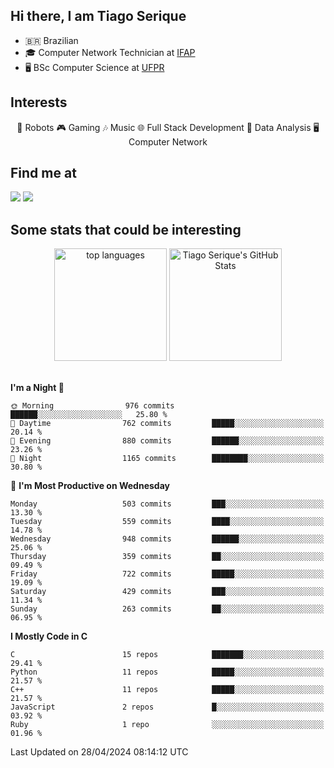 
<h2> Hi there, I am Tiago Serique</h2>

<div>
	<ul>
		<li>🇧🇷 Brazilian</li>
		<li>🎓 Computer Network Technician at <a href="https://www.ifap.edu.br/">IFAP</a></li>
		<li>🖥️ BSc Computer Science at <a href="https://www.ufpr.br/portalufpr/">UFPR</a></li>
	</ul>
</div>


<h2>Interests</h2>

<div align="center">
	🤖 Robots 🎮 Gaming 🎶 Music 🌐 Full Stack Development 🎲 Data Analysis 🖥️ Computer Network
</div>

<h2>Find me at</h2>

<div>
	<a href="https://www.linkedin.com/in/tiago-serique"><img src="https://img.shields.io/badge/LinkedIn-0077B5?style=for-the-badge&logo=linkedin&logoColor=white"></a>
	<a href="https://www.instagram.com/tiago.serique/"><img src="https://img.shields.io/badge/Instagram-E4405F?style=for-the-badge&logo=instagram&logoColor=white"></a>
</div>

<h2>Some stats that could be interesting</h2>

<div align="center">
	<img height="180em" src="https://tiagoserique.vercel.app/api/top-langs/?layout=compact&theme=tokyonight&username=tiagoserique&langs_count=10&hide=makefile&exclude_repo=vim-mods" alt="top languages">
	<img height="180em" src="https://tiagoserique.vercel.app/api?username=tiagoserique&count_private=true&show_icons=true&theme=tokyonight&include_all_commits=true" alt="Tiago Serique's GitHub Stats">
</div> 

<br>

<!--START_SECTION:waka-->
**I'm a Night 🦉** 

```text
🌞 Morning                976 commits         ██████░░░░░░░░░░░░░░░░░░░   25.80 % 
🌆 Daytime                762 commits         █████░░░░░░░░░░░░░░░░░░░░   20.14 % 
🌃 Evening                880 commits         ██████░░░░░░░░░░░░░░░░░░░   23.26 % 
🌙 Night                  1165 commits        ████████░░░░░░░░░░░░░░░░░   30.80 % 
```
📅 **I'm Most Productive on Wednesday** 

```text
Monday                   503 commits         ███░░░░░░░░░░░░░░░░░░░░░░   13.30 % 
Tuesday                  559 commits         ████░░░░░░░░░░░░░░░░░░░░░   14.78 % 
Wednesday                948 commits         ██████░░░░░░░░░░░░░░░░░░░   25.06 % 
Thursday                 359 commits         ██░░░░░░░░░░░░░░░░░░░░░░░   09.49 % 
Friday                   722 commits         █████░░░░░░░░░░░░░░░░░░░░   19.09 % 
Saturday                 429 commits         ███░░░░░░░░░░░░░░░░░░░░░░   11.34 % 
Sunday                   263 commits         ██░░░░░░░░░░░░░░░░░░░░░░░   06.95 % 
```


**I Mostly Code in C** 

```text
C                        15 repos            ███████░░░░░░░░░░░░░░░░░░   29.41 % 
Python                   11 repos            █████░░░░░░░░░░░░░░░░░░░░   21.57 % 
C++                      11 repos            █████░░░░░░░░░░░░░░░░░░░░   21.57 % 
JavaScript               2 repos             █░░░░░░░░░░░░░░░░░░░░░░░░   03.92 % 
Ruby                     1 repo              ░░░░░░░░░░░░░░░░░░░░░░░░░   01.96 % 
```




 Last Updated on 28/04/2024 08:14:12 UTC
<!--END_SECTION:waka-->
